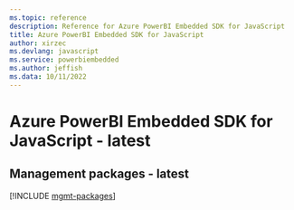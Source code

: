 ```yaml
---
ms.topic: reference
description: Reference for Azure PowerBI Embedded SDK for JavaScript
title: Azure PowerBI Embedded SDK for JavaScript
author: xirzec
ms.devlang: javascript
ms.service: powerbiembedded
ms.author: jeffish
ms.data: 10/11/2022
---
```

# Azure PowerBI Embedded SDK for JavaScript - latest

## Management packages - latest
[!INCLUDE [mgmt-packages](powerbi-embedded-mgmt-index.md)]